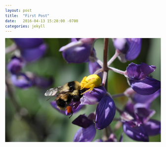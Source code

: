 ```yaml
---
layout: post
title:  "First Post"
date:   2016-04-13 15:28:00 -0700
categories: jekyll
---
```


![Spider and Bee](/assets/spider-and-bee.png)